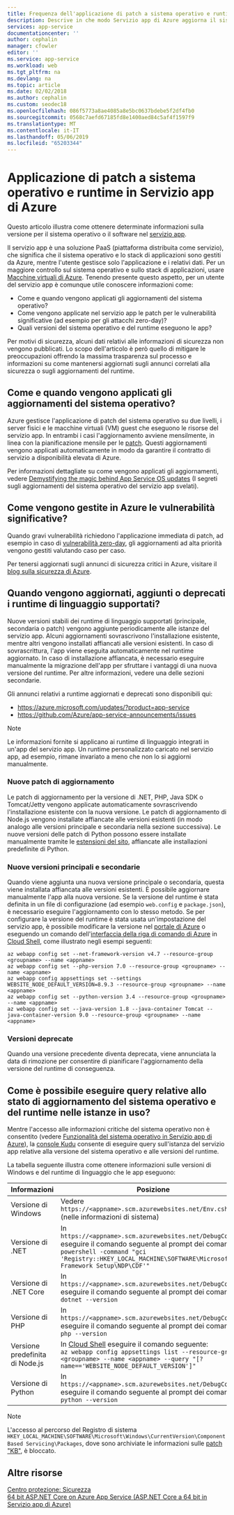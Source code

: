 ```yaml
---
title: Frequenza dell'applicazione di patch a sistema operativo e runtime - Servizio app di Azure | Microsoft Docs
description: Descrive in che modo Servizio app di Azure aggiorna il sistema operativo e i runtime e come ottenere annunci relativi agli aggiornamenti.
services: app-service
documentationcenter: ''
author: cephalin
manager: cfowler
editor: ''
ms.service: app-service
ms.workload: web
ms.tgt_pltfrm: na
ms.devlang: na
ms.topic: article
ms.date: 02/02/2018
ms.author: cephalin
ms.custom: seodec18
ms.openlocfilehash: 086f5773a8ae4085a8e5bc0637bdebe5f2df4fb0
ms.sourcegitcommit: 0568c7aefd67185fd8e1400aed84c5af4f1597f9
ms.translationtype: MT
ms.contentlocale: it-IT
ms.lasthandoff: 05/06/2019
ms.locfileid: "65203344"
---
```

# <a name="os-and-runtime-patching-in-azure-app-service"></a>Applicazione di patch a sistema operativo e runtime in Servizio app di Azure

Questo articolo illustra come ottenere determinate informazioni sulla versione per il sistema operativo o il software nel [servizio app](overview.md). 

Il servizio app è una soluzione PaaS (piattaforma distribuita come servizio), che significa che il sistema operativo e lo stack di applicazioni sono gestiti da Azure, mentre l'utente gestisce solo l'applicazione e i relativi dati. Per un maggiore controllo sul sistema operativo e sullo stack di applicazioni, usare [Macchine virtuali di Azure](https://docs.microsoft.com/azure/virtual-machines/). Tenendo presente questo aspetto, per un utente del servizio app è comunque utile conoscere informazioni come:

-   Come e quando vengono applicati gli aggiornamenti del sistema operativo?
-   Come vengono applicate nel servizio app le patch per le vulnerabilità significative (ad esempio per gli attacchi zero-day)?
-   Quali versioni del sistema operativo e del runtime eseguono le app?

Per motivi di sicurezza, alcuni dati relativi alle informazioni di sicurezza non vengono pubblicati. Lo scopo dell'articolo è però quello di mitigare le preoccupazioni offrendo la massima trasparenza sul processo e informazioni su come mantenersi aggiornati sugli annunci correlati alla sicurezza o sugli aggiornamenti del runtime.

## <a name="how-and-when-are-os-updates-applied"></a>Come e quando vengono applicati gli aggiornamenti del sistema operativo?

Azure gestisce l'applicazione di patch del sistema operativo su due livelli, i server fisici e le macchine virtuali (VM) guest che eseguono le risorse del servizio app. In entrambi i casi l'aggiornamento avviene mensilmente, in linea con la pianificazione mensile per le [patch](https://technet.microsoft.com/security/bulletins.aspx). Questi aggiornamenti vengono applicati automaticamente in modo da garantire il contratto di servizio a disponibilità elevata di Azure. 

Per informazioni dettagliate su come vengono applicati gli aggiornamenti, vedere [Demystifying the magic behind App Service OS updates](https://azure.github.io/AppService/2018/01/18/Demystifying-the-magic-behind-App-Service-OS-updates.html) (I segreti sugli aggiornamenti del sistema operativo del servizio app svelati).

## <a name="how-does-azure-deal-with-significant-vulnerabilities"></a>Come vengono gestite in Azure le vulnerabilità significative?

Quando gravi vulnerabilità richiedono l'applicazione immediata di patch, ad esempio in caso di [vulnerabilità zero-day](https://wikipedia.org/wiki/Zero-day_(computing)), gli aggiornamenti ad alta priorità vengono gestiti valutando caso per caso.

Per tenersi aggiornati sugli annunci di sicurezza critici in Azure, visitare il [blog sulla sicurezza di Azure](https://azure.microsoft.com/blog/topics/security/). 

## <a name="when-are-supported-language-runtimes-updated-added-or-deprecated"></a>Quando vengono aggiornati, aggiunti o deprecati i runtime di linguaggio supportati?

Nuove versioni stabili dei runtime di linguaggio supportati (principale, secondaria o patch) vengono aggiunte periodicamente alle istanze del servizio app. Alcuni aggiornamenti sovrascrivono l'installazione esistente, mentre altri vengono installati affiancati alle versioni esistenti. In caso di sovrascrittura, l'app viene eseguita automaticamente nel runtime aggiornato. In caso di installazione affiancata, è necessario eseguire manualmente la migrazione dell'app per sfruttare i vantaggi di una nuova versione del runtime. Per altre informazioni, vedere una delle sezioni secondarie.

Gli annunci relativi a runtime aggiornati e deprecati sono disponibili qui:

- https://azure.microsoft.com/updates/?product=app-service 
- https://github.com/Azure/app-service-announcements/issues

> [!NOTE] 
> Le informazioni fornite si applicano ai runtime di linguaggio integrati in un'app del servizio app. Un runtime personalizzato caricato nel servizio app, ad esempio, rimane invariato a meno che non lo si aggiorni manualmente.
>
>

### <a name="new-patch-updates"></a>Nuove patch di aggiornamento

Le patch di aggiornamento per la versione di .NET, PHP, Java SDK o Tomcat/Jetty vengono applicate automaticamente sovrascrivendo l'installazione esistente con la nuova versione. Le patch di aggiornamento di Node.js vengono installate affiancate alle versioni esistenti (in modo analogo alle versioni principale e secondaria nella sezione successiva). Le nuove versioni delle patch di Python possono essere installate manualmente tramite le [estensioni del sito](https://www.siteextensions.net/packages?q=Tags%3A%22python%22), affiancate alle installazioni predefinite di Python.

### <a name="new-major-and-minor-versions"></a>Nuove versioni principali e secondarie

Quando viene aggiunta una nuova versione principale o secondaria, questa viene installata affiancata alle versioni esistenti. È possibile aggiornare manualmente l'app alla nuova versione. Se la versione del runtime è stata definita in un file di configurazione (ad esempio `web.config` e `package.json`), è necessario eseguire l'aggiornamento con lo stesso metodo. Se per configurare la versione del runtime è stata usata un'impostazione del servizio app, è possibile modificare la versione nel [portale di Azure](https://portal.azure.com) o eseguendo un comando dell'[interfaccia della riga di comando di Azure](https://docs.microsoft.com/cli/azure/get-started-with-azure-cli) in [Cloud Shell](../cloud-shell/overview.md), come illustrato negli esempi seguenti:

```azurecli-interactive
az webapp config set --net-framework-version v4.7 --resource-group <groupname> --name <appname>
az webapp config set --php-version 7.0 --resource-group <groupname> --name <appname>
az webapp config appsettings set --settings WEBSITE_NODE_DEFAULT_VERSION=8.9.3 --resource-group <groupname> --name <appname>
az webapp config set --python-version 3.4 --resource-group <groupname> --name <appname>
az webapp config set --java-version 1.8 --java-container Tomcat --java-container-version 9.0 --resource-group <groupname> --name <appname>
```

### <a name="deprecated-versions"></a>Versioni deprecate  

Quando una versione precedente diventa deprecata, viene annunciata la data di rimozione per consentire di pianificare l'aggiornamento della versione del runtime di conseguenza. 

## <a name="how-can-i-query-os-and-runtime-update-status-on-my-instances"></a>Come è possibile eseguire query relative allo stato di aggiornamento del sistema operativo e del runtime nelle istanze in uso?  

Mentre l'accesso alle informazioni critiche del sistema operativo non è consentito (vedere [Funzionalità del sistema operativo in Servizio app di Azure](operating-system-functionality.md)), la [console Kudu](https://github.com/projectkudu/kudu/wiki/Kudu-console) consente di eseguire query sull'istanza del servizio app relative alla versione del sistema operativo e alle versioni del runtime. 

La tabella seguente illustra come ottenere informazioni sulle versioni di Windows e del runtime di linguaggio che le app eseguono:

| Informazioni | Posizione | 
|-|-|
| Versione di Windows | Vedere `https://<appname>.scm.azurewebsites.net/Env.cshtml` (nelle informazioni di sistema) |
| Versione di .NET | In `https://<appname>.scm.azurewebsites.net/DebugConsole` eseguire il comando seguente al prompt dei comandi: <br>`powershell -command "gci 'Registry::HKEY_LOCAL_MACHINE\SOFTWARE\Microsoft\Net Framework Setup\NDP\CDF'"` |
| Versione di .NET Core | In `https://<appname>.scm.azurewebsites.net/DebugConsole` eseguire il comando seguente al prompt dei comandi: <br> `dotnet --version` |
| Versione di PHP | In `https://<appname>.scm.azurewebsites.net/DebugConsole` eseguire il comando seguente al prompt dei comandi: <br> `php --version` |
| Versione predefinita di Node.js | In [Cloud Shell](../cloud-shell/overview.md) eseguire il comando seguente: <br> `az webapp config appsettings list --resource-group <groupname> --name <appname> --query "[?name=='WEBSITE_NODE_DEFAULT_VERSION']"` |
| Versione di Python | In `https://<appname>.scm.azurewebsites.net/DebugConsole` eseguire il comando seguente al prompt dei comandi: <br> `python --version` |  

> [!NOTE]  
> L'accesso al percorso del Registro di sistema `HKEY_LOCAL_MACHINE\SOFTWARE\Microsoft\Windows\CurrentVersion\Component Based Servicing\Packages`, dove sono archiviate le informazioni sulle [patch "KB"](https://docs.microsoft.com/security-updates/SecurityBulletins/securitybulletins), è bloccato.
>
>

## <a name="more-resources"></a>Altre risorse

[Centro protezione: Sicurezza](https://www.microsoft.com/en-us/trustcenter/security)  
[64 bit ASP.NET Core on Azure App Service (ASP.NET Core a 64 bit in Servizio app di Azure)](https://gist.github.com/glennc/e705cd85c9680d6a8f1bdb62099c7ac7)
